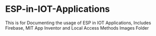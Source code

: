 # ESP-in-IOT-Applications
This is for Documenting the usage of ESP in IOT Applications, Includes Firebase, MIT App Inventor and Local Access Methods
Images Folder
